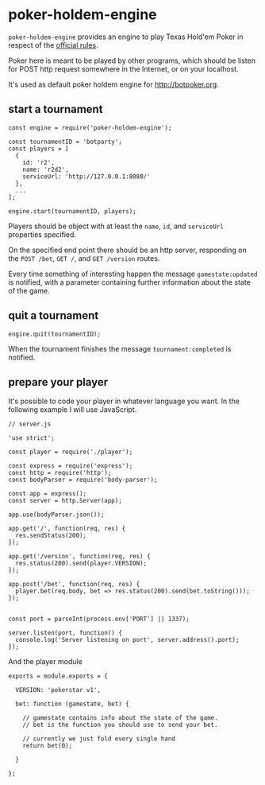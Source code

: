 # poker-holdem-engine

`poker-holdem-engine` provides an engine to play Texas Hold'em Poker in respect of the [official rules](https://it.wikipedia.org/wiki/Texas_hold_%27em).

Poker here is meant to be played by other programs, which should be listen for POST http request somewhere in the Internet, or on your localhost.

It's used as default poker holdem engine for http://botpoker.org.

## start a tournament

```
const engine = require('poker-holdem-engine');

const tournamentID = 'botparty';
const players = [
  {
    id: 'r2',
    name: 'r2d2',
    serviceUrl: 'http://127.0.0.1:8080/'
  },
  ...
];

engine.start(tournamentID, players);
```

Players should be object with at least the `name`, `id`, and `serviceUrl` properties specified.

On the specified end point there should be an http server, responding on the `POST /bet`, `GET /`, and `GET /version` routes.

Every time something of interesting happen the message `gamestate:updated` is notified, with a parameter containing further information about the state of the game.

## quit a tournament

```
engine.quit(tournamentID);
```

When the tournament finishes the message `tournament:completed` is notified.

## prepare your player

It's possible to code your player in whatever language you want. In the following example I will use JavaScript.

```
// server.js

'use strict';

const player = require('./player');

const express = require('express');
const http = require('http');
const bodyParser = require('body-parser');

const app = express();
const server = http.Server(app);

app.use(bodyParser.json());

app.get('/', function(req, res) {
  res.sendStatus(200);
});

app.get('/version', function(req, res) {
  res.status(200).send(player.VERSION);
});

app.post('/bet', function(req, res) {
  player.bet(req.body, bet => res.status(200).send(bet.toString()));
});


const port = parseInt(process.env['PORT'] || 1337);

server.listen(port, function() {
  console.log('Server listening on port', server.address().port);
});
```

And the player module

```
exports = module.exports = {

  VERSION: 'pokerstar v1',

  bet: function (gamestate, bet) {

    // gamestate contains info about the state of the game.
    // bet is the function you should use to send your bet.

    // currently we just fold every single hand
    return bet(0);

  }

};
```

